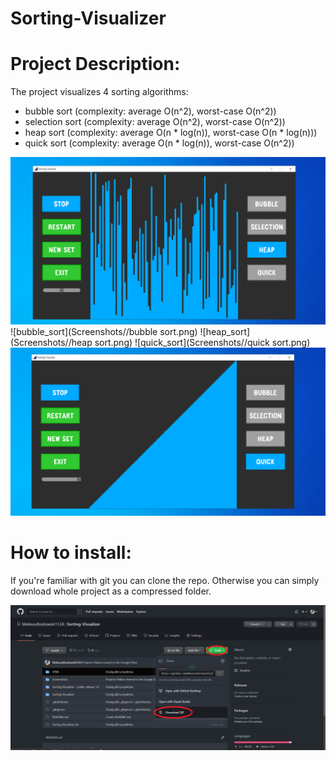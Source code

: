 # Sorting-Visualizer

# Project Description:
The project visualizes 4 sorting algorithms:
* bubble sort (complexity: average O(n^2), worst-case O(n^2))
* selection sort (complexity: average O(n^2), worst-case O(n^2))
* heap sort (complexity: average O(n * log(n)), worst-case O(n * log(n)))
* quick sort (complexity: average O(n * log(n)), worst-case O(n^2))

![start](Screenshots//start.png)
![bubble_sort](Screenshots//bubble sort.png)
![heap_sort](Screenshots//heap sort.png)
![quick_sort](Screenshots//quick sort.png)
![sorted](Screenshots//sorted.png)

# How to install:
If you're familiar with git you can clone the repo. Otherwise you can simply download whole project as a compressed folder.

![download](Screenshots//download.png)
